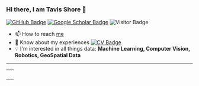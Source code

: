 


### Hi there, I am Tavis Shore 👋 

[![GitHub Badge](https://img.shields.io/github/followers/tavisshore?style=social)](https://github.com/tavisshore?tab=followers)
[![Google Scholar Badge](https://img.shields.io/badge/Google-Scholar-green)](https://scholar.google.com/citations?user=jHEABmkAAAAJ&hl=en)
![Visitor Badge](https://visitor-badge.laobi.icu/badge?page_id=tavisshore.tavisshore)

- 📫 How to reach [me](https://www.tavisshore.co.uk)
- 📄 Know about my experiences [![CV Badge](https://img.shields.io/badge/My-CV-critical)](https://www.tavisshore.co.uk/cv/)
- :bulb: I'm interested in all things data: **Machine Learning, Computer Vision, Robotics, GeoSpatial Data**



---


<table>
  <tr>
    <td valign="center">
      <img src="https://github-readme-stats.vercel.app/api?username=tavisshore&show_icons=true"/ alt="">
      <img src="https://github-readme-stats.vercel.app/api/top-langs/?username=tavisshore&langs_count=3" alt=""/>
    </td>
  </tr>
</table>
  


<!-- ![Top Langs](https://github-readme-stats.vercel.app/api/top-langs/?username=yunusserhat&hide_langs_below=10) -->

